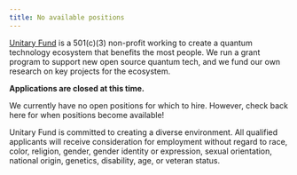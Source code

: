 ```yaml
---
title: No available positions
---
```


[Unitary Fund](https://unitary.fund/) is a 501(c)(3) non-profit working to create a quantum technology ecosystem that benefits the most people. We run a grant program to support new open source quantum tech, and we fund our own research on key projects for the ecosystem.

**Applications are closed at this time.**

We currently have no open positions for which to hire. However, check back here for when positions become available!

Unitary Fund is committed to creating a diverse environment. All qualified applicants will receive consideration for employment without regard to race, color, religion, gender, gender identity or expression, sexual orientation, national origin, genetics, disability, age, or veteran status.

